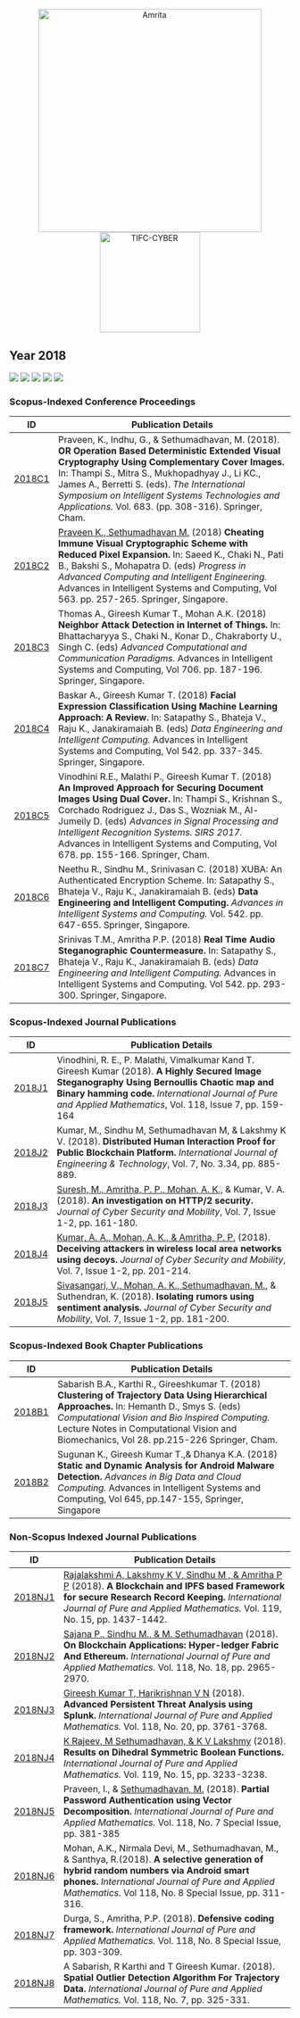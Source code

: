 <p align="center">
    <img src="https://amrita-tifac-cyber-blockchain.github.io/Amrita-TIFAC-Cyber-Blockchain/AVV_PNG.png" alt ="Amrita" width="400" />
    <img src="https://amrita.edu/wp-content/uploads/2021/09/1597668744269.jpg" alt ="TIFC-CYBER" width="180" />
</p>

## Year 2018
![](https://img.shields.io/badge/Year-2018-brightgreen) ![](https://img.shields.io/badge/Scopus_Conference-7-brightgreen) ![](https://img.shields.io/badge/Scopus_Journal-5-brightgreen) ![](https://img.shields.io/badge/Scopus_Book_Chapter-2-brightgreen) ![](https://img.shields.io/badge/Non_Scopus_Journal-8-orange)

### Scopus-Indexed Conference Proceedings

| ID | Publication Details |
| --- | ------------------------------- |
| [2018C1]() | Praveen, K., Indhu, G., & Sethumadhavan, M. (2018). **OR Operation Based Deterministic Extended Visual Cryptography Using Complementary Cover Images.** In: Thampi S., Mitra S., Mukhopadhyay J., Li KC., James A., Berretti S. (eds). _The International Symposium on Intelligent Systems Technologies and Applications._ Vol. 683. (pp. 308-316). Springer, Cham. |
| [2018C2]() |	[Praveen K., Sethumadhavan M.]() (2018) **Cheating Immune Visual Cryptographic Scheme with Reduced Pixel Expansion.** In: Saeed K., Chaki N., Pati B., Bakshi S., Mohapatra D. (eds) _Progress in Advanced Computing and Intelligent Engineering._ Advances in Intelligent Systems and Computing, Vol 563. pp. 257-265. Springer, Singapore. |
| [2018C3]() |	Thomas A., Gireesh Kumar T., Mohan A.K. (2018) **Neighbor Attack Detection in Internet of Things.** In: Bhattacharyya S., Chaki N., Konar D., Chakraborty U., Singh C. (eds) _Advanced Computational and Communication Paradigms._ Advances in Intelligent Systems and Computing, Vol 706. pp. 187-196. Springer, Singapore. |
| [2018C4]() |	Baskar A., Gireesh Kumar T. (2018) **Facial Expression Classification Using Machine Learning Approach: A Review.** In: Satapathy S., Bhateja V., Raju K., Janakiramaiah B. (eds) _Data Engineering and Intelligent Computing._ Advances in Intelligent Systems and Computing, Vol 542. pp. 337-345. Springer, Singapore. |
| [2018C5]() |	Vinodhini R.E., Malathi P., Gireesh Kumar T. (2018) **An Improved Approach for Securing Document Images Using Dual Cover.** In: Thampi S., Krishnan S., Corchado Rodriguez J., Das S., Wozniak M., Al-Jumeily D. (eds) _Advances in Signal Processing and Intelligent Recognition Systems. SIRS 2017._ Advances in Intelligent Systems and Computing, Vol 678. pp. 155-166. Springer, Cham. |
| [2018C6]() |	Neethu R., Sindhu M., Srinivasan C. (2018) XUBA: An Authenticated Encryption Scheme. In: Satapathy S., Bhateja V., Raju K., Janakiramaiah B. (eds) **Data Engineering and Intelligent Computing.** _Advances in Intelligent Systems and Computing._ Vol. 542. pp. 647-655. Springer, Singapore. |
| [2018C7]() |	Srinivas T.M., Amritha P.P. (2018) **Real Time Audio Steganographic Countermeasure.** In: Satapathy S., Bhateja V., Raju K., Janakiramaiah B. (eds) _Data Engineering and Intelligent Computing._ Advances in Intelligent Systems and Computing. Vol 542. pp. 293-300. Springer, Singapore. |

### Scopus-Indexed Journal Publications
 
| ID | Publication Details |
| --- | ------------------------------- |
| [2018J1]() |	Vinodhini, R. E., P. Malathi, Vimalkumar Kand T. Gireesh Kumar (2018). **A Highly Secured Image Steganography Using Bernoullis Chaotic map and Binary hamming code.** _International Journal of Pure and Applied Mathematics_, Vol. 118, Issue 7, pp. 159-164 |
| [2018J2]() |	Kumar, M., Sindhu M, Sethumadhavan M, & Lakshmy K V. (2018). **Distributed Human Interaction Proof for Public Blockchain Platform.** _International Journal of Engineering & Technology_, Vol. 7, No. 3.34, pp. 885-889. |
| [2018J3]() |	[Suresh, M., Amritha, P. P., Mohan, A. K.,]() & Kumar, V. A. (2018). **An investigation on HTTP/2 security.** _Journal of Cyber Security and Mobility_, Vol. 7, Issue 1-2, pp. 161-180. |
| [2018J4]() |	[Kumar, A. A., Mohan, A. K., & Amritha, P. P.]() (2018). **Deceiving attackers in wireless local area networks using decoys.** _Journal of Cyber Security and Mobility_, Vol. 7, Issue 1-2, pp. 201-214. |
| [2018J5]() |	[Sivasangari, V., Mohan, A. K., Sethumadhavan, M.,]() & Suthendran, K. (2018). **Isolating rumors using sentiment analysis.** _Journal of Cyber Security and Mobility_, Vol. 7, Issue 1-2, pp. 181-200. |

### Scopus-Indexed Book Chapter Publications

| ID | Publication Details |
| --- | ------------------------------- |
| [2018B1]() | Sabarish B.A., Karthi R., Gireeshkumar T. (2018) **Clustering of Trajectory Data Using Hierarchical Approaches.** In: Hemanth D., Smys S. (eds) _Computational Vision and Bio Inspired Computing._ Lecture Notes in Computational Vision and Biomechanics, Vol 28. pp.215-226 Springer, Cham. |
| [2018B2]() |	Sugunan K., Gireesh Kumar T.,& Dhanya K.A. (2018) **Static and Dynamic Analysis for Android Malware Detection.** _Advances in Big Data and Cloud Computing._ Advances in Intelligent Systems and Computing, Vol 645, pp.147-155, Springer, Singapore |

### Non-Scopus Indexed Journal Publications

| ID | Publication Details |
| --- | ------------------------------- |
| [2018NJ1]() |	[Rajalakshmi A, Lakshmy K V, Sindhu M , & Amritha P P]() (2018). **A Blockchain and IPFS based Framework for secure Research Record Keeping.** _International Journal of Pure and Applied Mathematics._ Vol. 119, No. 15, pp. 1437-1442. |
| [2018NJ2]() |	[Sajana P., Sindhu M., & M. Sethumadhavan]() (2018). **On Blockchain Applications: Hyper-ledger Fabric And Ethereum.** _International Journal of Pure and Applied Mathematics._ Vol. 118, No. 18, pp. 2965-2970. |
| [2018NJ3]() |	[Gireesh Kumar T, Harikrishnan V N]() (2018). **Advanced Persistent Threat Analysis using Splunk.** _International Journal of Pure and Applied Mathematics._ Vol. 118, No. 20, pp. 3761-3768. |
| [2018NJ4]() |	[K Rajeev, M Sethumadhavan, & K V Lakshmy]() (2018). **Results on Dihedral Symmetric Boolean Functions.** _International Journal of Pure and Applied Mathematics._ Vol. 119, No. 15, pp. 3233-3238. |
| [2018NJ5]() |	Praveen, I., & [Sethumadhavan, M.]() (2018). **Partial Password Authentication using Vector Decomposition.** _International Journal of Pure and Applied Mathematics._ Vol. 118, No. 7 Special Issue, pp. 381-385 |
| [2018NJ6]() |	Mohan, A.K., Nirmala Devi, M., Sethumadhavan, M., & Santhya, R.(2018). **A selective generation of hybrid random numbers via Android smart phones.** _International Journal of Pure and Applied Mathematics_. Vol 118, No. 8 Special Issue, pp. 311-316. |
| [2018NJ7]() |	Durga, S., Amritha, P.P. (2018). **Defensive coding framework.** _International Journal of Pure and Applied Mathematics._ Vol. 118, No. 8 Special Issue, pp. 303-309. |
| [2018NJ8]() |	A Sabarish, R Karthi and T Gireesh Kumar. (2018). **Spatial Outlier Detection Algorithm For Trajectory Data.** _International Journal of Pure and Applied Mathematics._ Vol. 118, No. 7, pp. 325-331. |
